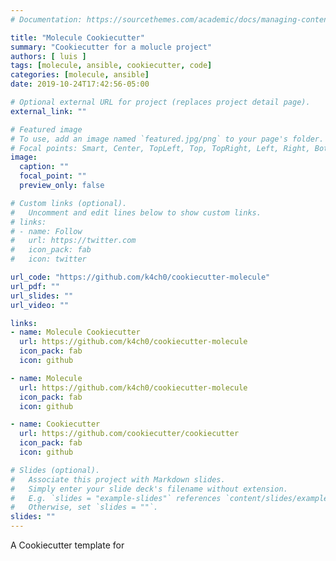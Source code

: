 ```yaml
---
# Documentation: https://sourcethemes.com/academic/docs/managing-content/

title: "Molecule Cookiecutter"
summary: "Cookiecutter for a molucle project"
authors: [ luis ]
tags: [molecule, ansible, cookiecutter, code]
categories: [molecule, ansible]
date: 2019-10-24T17:42:56-05:00

# Optional external URL for project (replaces project detail page).
external_link: ""

# Featured image
# To use, add an image named `featured.jpg/png` to your page's folder.
# Focal points: Smart, Center, TopLeft, Top, TopRight, Left, Right, BottomLeft, Bottom, BottomRight.
image:
  caption: ""
  focal_point: ""
  preview_only: false

# Custom links (optional).
#   Uncomment and edit lines below to show custom links.
# links:
# - name: Follow
#   url: https://twitter.com
#   icon_pack: fab
#   icon: twitter

url_code: "https://github.com/k4ch0/cookiecutter-molecule"
url_pdf: ""
url_slides: ""
url_video: ""

links:
- name: Molecule Cookiecutter
  url: https://github.com/k4ch0/cookiecutter-molecule
  icon_pack: fab
  icon: github

- name: Molecule
  url: https://github.com/k4ch0/cookiecutter-molecule
  icon_pack: fab
  icon: github

- name: Cookiecutter
  url: https://github.com/cookiecutter/cookiecutter
  icon_pack: fab
  icon: github

# Slides (optional).
#   Associate this project with Markdown slides.
#   Simply enter your slide deck's filename without extension.
#   E.g. `slides = "example-slides"` references `content/slides/example-slides.md`.
#   Otherwise, set `slides = ""`.
slides: ""
---
```


A Cookiecutter template for 
